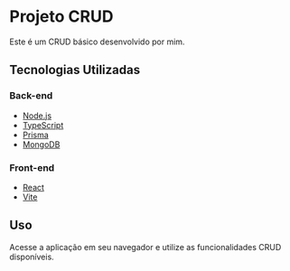 # Projeto CRUD

Este é um CRUD básico desenvolvido por mim.

## Tecnologias Utilizadas

### Back-end
- [Node.js](https://nodejs.org/)
- [TypeScript](https://www.typescriptlang.org/)
- [Prisma](https://www.prisma.io/)
- [MongoDB](https://www.mongodb.com/)

### Front-end
- [React](https://reactjs.org/)
- [Vite](https://vitejs.dev/)
  
## Uso

Acesse a aplicação em seu navegador e utilize as funcionalidades CRUD disponíveis.
